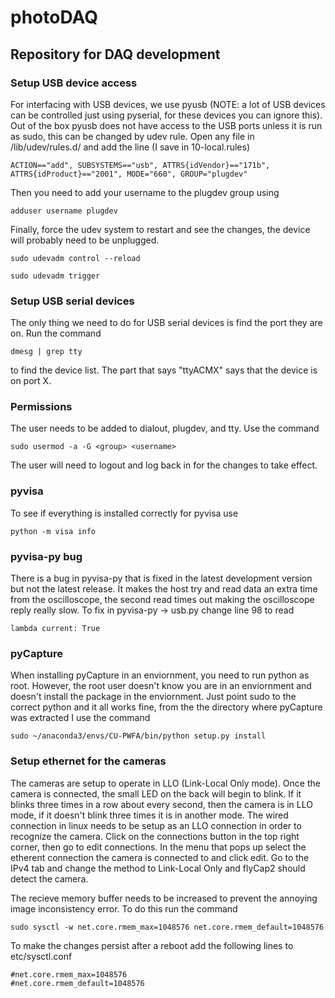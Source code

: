 # photoDAQ

## Repository for DAQ development

### Setup USB device access

For interfacing with USB devices, we use pyusb (NOTE: a lot of USB devices can be controlled just using pyserial, for these devices you can ignore this). 
Out of the box pyusb does not have access to the USB ports unless it is run as sudo, this can be changed by udev rule.
Open any file in /lib/udev/rules.d/ and add the line (I save in 10-local.rules)
```
ACTION=="add", SUBSYSTEMS=="usb", ATTRS{idVendor}=="171b", ATTRS{idProduct}=="2001", MODE="660", GROUP="plugdev"
```
Then you need to add your username to the plugdev group using
```
adduser username plugdev
```
Finally, force the udev system to restart and see the changes, the device will probably need to be unplugged.
```
sudo udevadm control --reload
```
```
sudo udevadm trigger
```

### Setup USB serial devices

The only thing we need to do for USB serial devices is find the port they are on.
Run the command
```
dmesg | grep tty
```
to find the device list. 
The part that says "ttyACMX" says that the device is on port X.

### Permissions

The user needs to be added to dialout, plugdev, and tty. Use the command
```
sudo usermod -a -G <group> <username>
```
The user will need to logout and log back in for the changes to take effect.

### pyvisa

To see if everything is installed correctly for pyvisa use
```
python -m visa info
``` 

### pyvisa-py bug

There is a bug in pyvisa-py that is fixed in the latest development version but not the latest release.
It makes the host try and read data an extra time from the oscilloscope, the second read times out making the oscilloscope reply really slow.
To fix in pyvisa-py -> usb.py change line 98 to read
```
lambda current: True
```

### pyCapture

When installing pyCapture in an enviornment, you need to run python as root. However, the root user doesn't know you are in an enviornment and doesn't install the package in the enviornment. Just point sudo to the correct python and it all works fine, from the the directory where pyCapture was extracted I use the command
```
sudo ~/anaconda3/envs/CU-PWFA/bin/python setup.py install
```

### Setup ethernet for the cameras

The cameras are setup to operate in LLO (Link-Local Only mode). Once the camera is connected, the small LED on the back will begin to blink. If it blinks three times in a row about every second, then the camera is in LLO mode, if it doesn't blink three times it is in another mode. The wired connection in linux needs to be setup as an LLO connection in order to recognize the camera. Click on the connections button in the top right corner, then go to edit connections. In the menu that pops up select the etherent connection the camera is connected to and click edit. Go to the IPv4 tab and change the method to Link-Local Only and flyCap2 should detect the camera.

The recieve memory buffer needs to be increased to prevent the annoying image inconsistency error. To do this run the command
```
sudo sysctl -w net.core.rmem_max=1048576 net.core.rmem_default=1048576
```
To make the changes persist after a reboot add the following lines to etc/sysctl.conf
```
#net.core.rmem_max=1048576
#net.core.rmem_default=1048576
```
